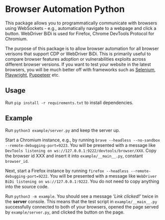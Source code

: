 # Browser Automation Python

This package allows you to programmatically communicate with browsers using WebSockets - e.g., automatically navigate to a webpage and click a button. WebDriver BiDi is used for Firefox, Chrome DevTools Protocol for Chromium.

The purpose of this package is to allow browser automation for all browser verisons that support CDP or WebDriver BiDi. This is primarily useful to compare browser features adoption or vulnerabilities exploits across different browser versions. If you want to test your website in the latest browsers, you will be much better off with frameworks such as [Selenium](https://www.selenium.dev/), [Playwright](https://playwright.dev/), [Puppeteer](https://pptr.dev/) etc.

## Usage

Run `pip install -r requirements.txt` to install dependencies.

## Example
Run `python3 example/server.py` and keep the server up.

Start a Chromium instance, e.g., by running `brave --headless --no-sandbox --remote-debugging-port=9223`. You will be presented with a message like `DevTools listening on ws://127.0.0.1:9222/devtools/browser/XXX`. Copy the browser id XXX and insert it into `example/__main__.py`, constant `browser_id`.

Next, start a Firefox instance by running `firefox --headless --remote-debugging-port=9222`. You will be presented with a message like `WebDriver BiDi listening on ws://127.0.0.1:9222`. You do not need to copy anything into the source code.

Run `python3 -m example`. You should see a message *'Link clicked!'* twice in the **server** console. This means that the test script in `example/__main__.py` successfully connected to both of your browsers, opened the page served by `example/server.py`, and clicked the button on the page.
